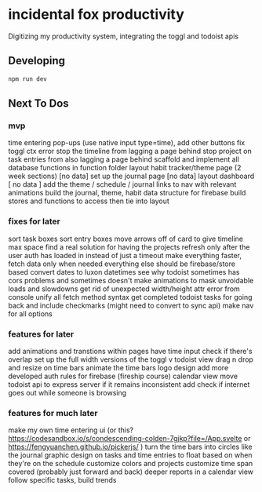 # incidental fox productivity

Digitizing my productivity system, integrating the toggl and todoist apis

## Developing

```bash
npm run dev
```

## Next To Dos

### mvp

time entering pop-ups (use native input type=time), add other buttons
fix toggl ctx error
stop the timeline from lagging a page behind
stop project on task entries from also lagging a page behind
scaffold and implement all database functions in function folder
layout habit tracker/theme page (2 week sections) [no data]
set up the journal page [no data]
layout dashboard [ no data ]
add the theme / schedule / journal links to nav with relevant animations
build the journal, theme, habit data structure for firebase
build stores and functions to access then tie into layout

### fixes for later

sort task boxes
sort entry boxes
move arrows off of card to give timeline max space
find a real solution for having the projects refresh only after the user auth has loaded in instead of just a timeout
make everything faster, fetch data only when needed everything else should be firebase/store based
convert dates to luxon datetimes
see why todoist sometimes has cors problems and sometimes doesn't
make animations to mask unvoidable loads and slowdowns
get rid of unexpected width/height attr error from console
unify all fetch method syntax
get completed todoist tasks for going back and include checkmarks (might need to convert to sync api)
make nav for all options

### features for later

add animations and transtions within pages
have time input check if there's overlap
set up the full width versions of the toggl v todoist view
drag n drop and resize on time bars
animate the time bars
logo design
add more developed auth rules for firebase (fireship course)
calendar view
move todoist api to express server if it remains inconsistent
add check if internet goes out while someone is browsing

### features for much later

make my own time entering ui (or this? <https://codesandbox.io/s/condescending-colden-7gjkp?file=/App.svelte> or <https://fengyuanchen.github.io/pickerjs/> )
turn the time bars into circles like the journal
graphic design on tasks and time entries to float based on when they're on the schedule
customize colors and projects
customize time span covered (probably just forward and back)
deeper reports in a calendar view
follow specific tasks, build trends
